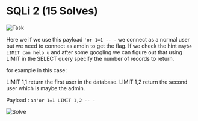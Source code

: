 # SQLi 2 (15 Solves)

![Task](https://user-images.githubusercontent.com/61760291/101362523-83ace100-38a0-11eb-8453-617f430d03b7.png)

Here we if we use this payload `'or 1=1 -- -` we connect as a normal user but we need to connect as amdin to get the flag.
If we check the hint `maybe LIMIT can help u` and after some googling we can figure out that using LIMIT in the SELECT query specify the number of records to return.

for example in this case:

LIMIT 1,1 return the first user in the database.
LIMIT 1,2 return the second user which is maybe the admin.

Payload : `aa'or 1=1 LIMIT 1,2 -- -`

![Solve](https://user-images.githubusercontent.com/61760291/101364210-9c1dfb00-38a2-11eb-8b8f-dfbaa1b47879.png)

